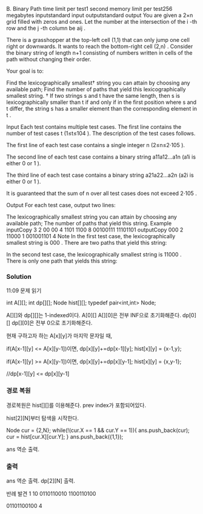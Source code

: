 B. Binary Path
time limit per test1 second
memory limit per test256 megabytes
inputstandard input
outputstandard output
You are given a 2×n
 grid filled with zeros and ones. Let the number at the intersection of the i
-th row and the j
-th column be aij
.

There is a grasshopper at the top-left cell (1,1)
 that can only jump one cell right or downwards. It wants to reach the bottom-right cell (2,n)
. Consider the binary string of length n+1
 consisting of numbers written in cells of the path without changing their order.

Your goal is to:

Find the lexicographically smallest†
 string you can attain by choosing any available path;
Find the number of paths that yield this lexicographically smallest string.
†
 If two strings s
 and t
 have the same length, then s
 is lexicographically smaller than t
 if and only if in the first position where s
 and t
 differ, the string s
 has a smaller element than the corresponding element in t
.

Input
Each test contains multiple test cases. The first line contains the number of test cases t
 (1≤t≤104
). The description of the test cases follows.

The first line of each test case contains a single integer n
 (2≤n≤2⋅105
).

The second line of each test case contains a binary string a11a12…a1n
 (a1i
 is either 0
 or 1
).

The third line of each test case contains a binary string a21a22…a2n
 (a2i
 is either 0
 or 1
).

It is guaranteed that the sum of n
 over all test cases does not exceed 2⋅105
.

Output
For each test case, output two lines:

The lexicographically smallest string you can attain by choosing any available path;
The number of paths that yield this string.
Example
inputCopy
3
2
00
00
4
1101
1100
8
00100111
11101101
outputCopy
000
2
11000
1
001001101
4
Note
In the first test case, the lexicographically smallest string is 000
. There are two paths that yield this string:


In the second test case, the lexicographically smallest string is 11000
. There is only one path that yields this string:



### Solution
11:09 문제 읽기

int A[][];
int dp[][];
Node hist[][];
typedef pair<int,int> Node;


A[][]와 dp[][]는 1-indexed이다.
A[0][] A[][0]은 전부 INF으로 초기화해준다.
dp[0][] dp[][0]은 전부 0으로 초기화해준다.

현재 구하고자 하는 A[x][y]가 마지막 문자일 때,

if(A[x-1][y] <= A[x][y-1])이면,
	dp[x][y]+=dp[x-1][y];
	hist[x][y] = {x-1,y};

if(A[x-1][y] >= A[x][y-1])이면,
	dp[x][y]+=dp[x][y-1];
	hist[x][y] = {x,y-1};


//dp[x-1][y] <= dp[x][y-1]

### 경로 복원
경로복원은 hist[][]를 이용해준다.	prev index가 포함되어있다.

hist[2][N]부터 탐색을 시작한다.


Node cur = {2,N};
while(!(cur.X == 1 && cur.Y == 1)){
	ans.push_back(cur);
	cur = hist[cur.X][cur.Y];
}
ans.push_back({1,1});

ans 역순 출력.

### 출력
ans 역순 출력.
dp[2][N] 출력.


반례 발견
1
10
0110110010
1100110100

01101100100
4